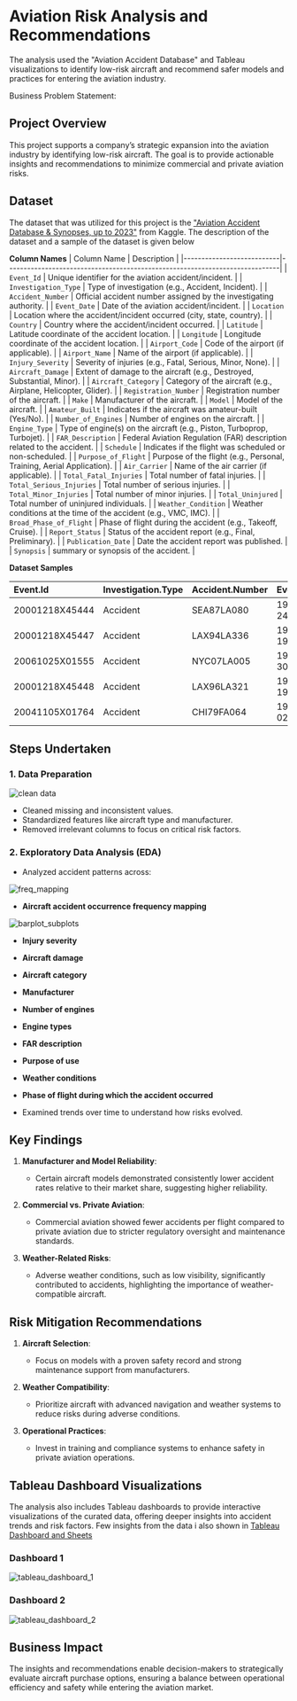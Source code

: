 # Aviation Risk Analysis and Recommendations

The analysis used the "Aviation Accident Database" and Tableau visualizations to identify low-risk aircraft and recommend safer models and practices for entering the aviation industry.

Business Problem Statement:


## Project Overview
This project supports a company’s strategic expansion into the aviation industry by identifying low-risk aircraft. The goal is to provide actionable insights and recommendations to minimize commercial and private aviation risks.

## Dataset
The dataset that was utilized for this project is the ["Aviation Accident Database & Synopses, up to 2023"](https://www.kaggle.com/datasets/khsamaha/aviation-accident-database-synopses) from Kaggle. The description of the dataset and a sample of the dataset is given below

**Column Names**
| Column Name               | Description                                                                 |
|---------------------------|-----------------------------------------------------------------------------|
| `Event_Id`                | Unique identifier for the aviation accident/incident.                      |
| `Investigation_Type`      | Type of investigation (e.g., Accident, Incident).                          |
| `Accident_Number`         | Official accident number assigned by the investigating authority.          |
| `Event_Date`              | Date of the aviation accident/incident.                                    |
| `Location`                | Location where the accident/incident occurred (city, state, country).      |
| `Country`                 | Country where the accident/incident occurred.                              |
| `Latitude`                | Latitude coordinate of the accident location.                              |
| `Longitude`               | Longitude coordinate of the accident location.                             |
| `Airport_Code`            | Code of the airport (if applicable).                                       |
| `Airport_Name`            | Name of the airport (if applicable).                                       |
| `Injury_Severity`         | Severity of injuries (e.g., Fatal, Serious, Minor, None).                  |
| `Aircraft_Damage`         | Extent of damage to the aircraft (e.g., Destroyed, Substantial, Minor).    |
| `Aircraft_Category`       | Category of the aircraft (e.g., Airplane, Helicopter, Glider).             |
| `Registration_Number`     | Registration number of the aircraft.                                       |
| `Make`                    | Manufacturer of the aircraft.                                              |
| `Model`                   | Model of the aircraft.                                                     |
| `Amateur_Built`           | Indicates if the aircraft was amateur-built (Yes/No).                      |
| `Number_of_Engines`       | Number of engines on the aircraft.                                         |
| `Engine_Type`             | Type of engine(s) on the aircraft (e.g., Piston, Turboprop, Turbojet).     |
| `FAR_Description`         | Federal Aviation Regulation (FAR) description related to the accident.     |
| `Schedule`                | Indicates if the flight was scheduled or non-scheduled.                    |
| `Purpose_of_Flight`       | Purpose of the flight (e.g., Personal, Training, Aerial Application).      |
| `Air_Carrier`             | Name of the air carrier (if applicable).                                   |
| `Total_Fatal_Injuries`    | Total number of fatal injuries.                                            |
| `Total_Serious_Injuries`  | Total number of serious injuries.                                          |
| `Total_Minor_Injuries`    | Total number of minor injuries.                                            |
| `Total_Uninjured`         | Total number of uninjured individuals.                                     |
| `Weather_Condition`       | Weather conditions at the time of the accident (e.g., VMC, IMC).           |
| `Broad_Phase_of_Flight`   | Phase of flight during the accident (e.g., Takeoff, Cruise).               |
| `Report_Status`           | Status of the accident report (e.g., Final, Preliminary).                  |
| `Publication_Date`        | Date the accident report was published.                                    |
| `Synopsis`                | summary or synopsis of the accident.                                       |

**Dataset Samples**

| Event.Id       | Investigation.Type   | Accident.Number   | Event.Date   | Location        | Country       | Latitude | Longitude | Airport.Code | Airport.Name | Injury.Severity   | Aircraft.damage   | Aircraft.Category | Registration.Number   | Make     | Model    | Amateur.Built   | Number.of.Engines | Engine.Type   | FAR.Description | Schedule | Purpose.of.flight   | Air.carrier | Total.Fatal.Injuries | Total.Serious.Injuries | Total.Minor.Injuries | Total.Uninjured | Weather.Condition   | Broad.phase.of.flight   | Report.Status   | Publication.Date   |
|:---------------|:---------------------|:------------------|:-------------|:----------------|:--------------|-----------:|------------:|---------------:|---------------:|:------------------|:------------------|--------------------:|:----------------------|:---------|:---------|:----------------|--------------------:|:--------------|------------------:|-----------:|:--------------------|--------------:|-----------------------:|-------------------------:|-----------------------:|------------------:|:--------------------|:------------------------|:----------------|:-------------------|
| 20001218X45444 | Accident             | SEA87LA080        | 1948-10-24   | MOOSE CREEK, ID | United States | nan      | nan      | nan | nan | Fatal(2)          | Destroyed         | nan | NC6404                | Stinson  | 108-3    | No              | 1 | Reciprocating | nan | nan | Personal            | nan | 2 | 0 | 0 | 0 | UNK                 | Cruise                  | Probable Cause  | nan                |
| 20001218X45447 | Accident             | LAX94LA336        | 1962-07-19   | BRIDGEPORT, CA  | United States | nan      | nan      | nan | nan | Fatal(4)          | Destroyed         | nan | N5069P                | Piper    | PA24-180 | No              | 1 | Reciprocating | nan | nan | Personal            | nan | 4 | 0 | 0 | 0 | UNK                 | Unknown                 | Probable Cause  | 19-09-1996         |
| 20061025X01555 | Accident             | NYC07LA005        | 1974-08-30   | Saltville, VA   | United States | 36.9222 | -81.8781 | nan | nan | Fatal(3)          | Destroyed         | nan | N5142R                | Cessna   | 172M     | No              | 1 | Reciprocating | nan | nan | Personal            | nan | 3 | nan | nan | nan | IMC                 | Cruise                  | Probable Cause  | 26-02-2007         |
| 20001218X45448 | Accident             | LAX96LA321        | 1977-06-19   | EUREKA, CA      | United States | nan      | nan      | nan | nan | Fatal(2)          | Destroyed         | nan | N1168J                | Rockwell | 112      | No              | 1 | Reciprocating | nan | nan | Personal            | nan | 2 | 0 | 0 | 0 | IMC                 | Cruise                  | Probable Cause  | 12-09-2000         |
| 20041105X01764 | Accident             | CHI79FA064        | 1979-08-02   | Canton, OH      | United States | nan      | nan      | nan | nan | Fatal(1)          | Destroyed         | nan | N15NY                 | Cessna   | 501      | No              | nan | nan           | nan | nan | Personal            | nan | 1 | 2 | nan | 0 | VMC                 | Approach                | Probable Cause  | 16-04-1980         |

## Steps Undertaken

### 1. Data Preparation
![clean data](https://raw.githubusercontent.com/RezuwanHassan262/Aviation-Accident-Data-Analysis-and-Business-Recommendations/main/images/13.jpg) 
- Cleaned missing and inconsistent values.
- Standardized features like aircraft type and manufacturer.
- Removed irrelevant columns to focus on critical risk factors.

### 2. Exploratory Data Analysis (EDA)
- Analyzed accident patterns across:

![freq_mapping](https://raw.githubusercontent.com/RezuwanHassan262/Aviation-Accident-Data-Analysis-and-Business-Recommendations/main/images/1.png)

  - **Aircraft accident occurrence frequency mapping**

![barplot_subplots](https://raw.githubusercontent.com/RezuwanHassan262/Aviation-Accident-Data-Analysis-and-Business-Recommendations/main/images/2.png)
  
  - **Injury severity**
  - **Aircraft damage**
  - **Aircraft category**
  - **Manufacturer**
  - **Number of engines**
  - **Engine types**
  - **FAR description**
  - **Purpose of use**
  - **Weather conditions**
  - **Phase of flight during which the accident occurred**
    
- Examined trends over time to understand how risks evolved.

## Key Findings
1. **Manufacturer and Model Reliability**:
   - Certain aircraft models demonstrated consistently lower accident rates relative to their market share, suggesting higher reliability.

2. **Commercial vs. Private Aviation**:
   - Commercial aviation showed fewer accidents per flight compared to private aviation due to stricter regulatory oversight and maintenance standards.

3. **Weather-Related Risks**:
   - Adverse weather conditions, such as low visibility, significantly contributed to accidents, highlighting the importance of weather-compatible aircraft.

## Risk Mitigation Recommendations
1. **Aircraft Selection**:
   - Focus on models with a proven safety record and strong maintenance support from manufacturers.

2. **Weather Compatibility**:
   - Prioritize aircraft with advanced navigation and weather systems to reduce risks during adverse conditions.

3. **Operational Practices**:
   - Invest in training and compliance systems to enhance safety in private aviation operations.

## Tableau Dashboard Visualizations

The analysis also includes Tableau dashboards to provide interactive visualizations of the curated data, offering deeper insights into accident trends and risk factors. Few insights from the data i also shown in [Tableau Dashboard and Sheets](https://public.tableau.com/app/profile/md.reuzwan.hassan/viz/AviationAccidentDatabaseTableauDashboards/Dashboard1)

### **Dashboard 1**
![tableau_dashboard_1](https://raw.githubusercontent.com/RezuwanHassan262/Aviation-Accident-Data-Analysis-and-Business-Recommendations/main/images/D1.PNG)

### **Dashboard 2**
![tableau_dashboard_2](https://raw.githubusercontent.com/RezuwanHassan262/Aviation-Accident-Data-Analysis-and-Business-Recommendations/main/images/D2.PNG)

## Business Impact
The insights and recommendations enable decision-makers to strategically evaluate aircraft purchase options, ensuring a balance between operational efficiency and safety while entering the aviation market.

